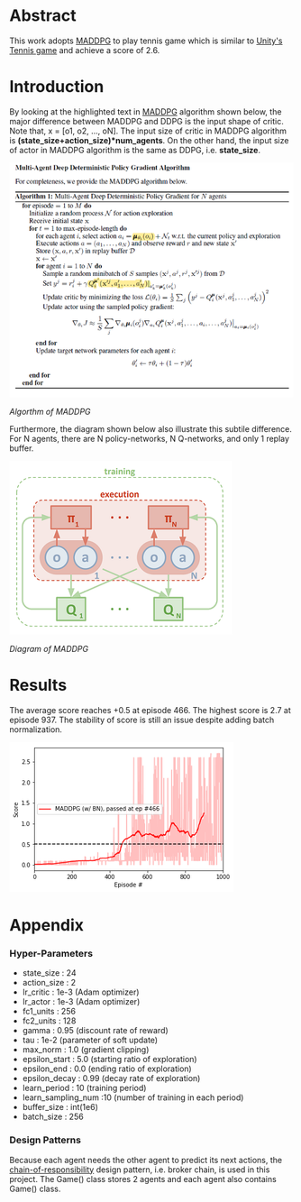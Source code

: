 [maddpg_algorithm]: https://github.com/Brandon-HY-Lin/deep-reinforcement-learning/blob/master/p3_collab-compet/MADDPG/picures/maddpg_algorithm.png "Algorithm of MADDPG"

[maddpg_digram]: https://github.com/Brandon-HY-Lin/deep-reinforcement-learning/blob/master/p3_collab-compet/MADDPG/picures/maddpg_diagram.png "Diagram of MADDPG"

[img_maddpg_version_11]: https://github.com/Brandon-HY-Lin/deep-reinforcement-learning/blob/master/p3_collab-compet/MADDPG/picures/MADDPG_version_11.png "Score of Version 2"


# Abstract
This work adopts [MADDPG](https://arxiv.org/abs/1706.02275) to play tennis game which is similar to [Unity's Tennis game](https://github.com/Unity-Technologies/ml-agents/blob/master/docs/Learning-Environment-Examples.md#tennis) and achieve a score of 2.6.

# Introduction
By looking at the highlighted text in [MADDPG](https://arxiv.org/abs/1706.02275) algorithm shown below, the major difference between MADDPG and DDPG is the input shape of critic. Note that, x = \[o1, o2, ..., oN\]. The input size of critic in MADDPG algorithm is __(state_size+action_size)*num_agents__. On the other hand, the input size of actor in MADDPG algorithm is the same as DDPG, i.e. __state_size__.

![Algorithm of MADDPG][maddpg_algorithm]

*Algorthm of MADDPG*


Furthermore, the diagram shown below also illustrate this subtile difference. For N agents, there are N policy-networks, N Q-networks, and only 1 replay buffer.

![Diagram of MADDPG][maddpg_digram]

*Diagram of MADDPG*

# Results
The average score reaches +0.5 at episode 466. The highest score is 2.7 at episode 937. The stability of score is still an issue despite adding batch normalization.

![Score of MADDPG version 11][img_maddpg_version_11]


# Appendix

### Hyper-Parameters
* state_size : 24
* action_size : 2
* lr_critic : 1e-3 (Adam optimizer)
* lr_actor : 1e-3  (Adam optimizer)
* fc1_units : 256
* fc2_units : 128
* gamma : 0.95     (discount rate of reward)
* tau : 1e-2       (parameter of soft update)
* max_norm : 1.0   (gradient clipping)
* epsilon_start : 5.0     (starting ratio of exploration)
* epsilon_end : 0.0       (ending ratio of exploration)
* epsilon_decay : 0.99    (decay rate of exploration)
* learn_period : 10       (training period)
* learn_sampling_num :10  (number of training in each period)
* buffer_size : int(1e6)
* batch_size : 256


### Design Patterns
Because each agent needs the other agent to predict its next actions, the [chain-of-responsibility](https://en.wikipedia.org/wiki/Chain-of-responsibility_pattern) design pattern, i.e. broker chain, is used in this project. The Game() class stores 2 agents and each agent also contains Game() class.

